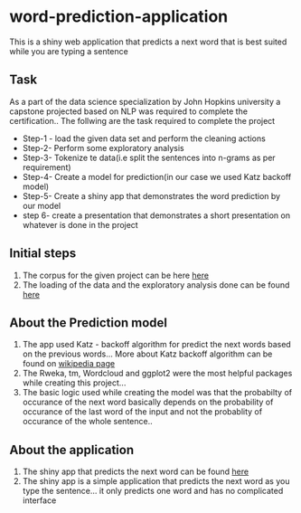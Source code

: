 # word-prediction-application
This is a shiny web application that predicts a next word that is best suited while you are typing a sentence

## Task
As a part of the data science specialization by John Hopkins university a capstone projected based on NLP was required to complete the certification.. The follwing are the task required to complete the project
- Step-1 - load the given data set and perform the cleaning actions 
- Step-2- Perform some exploratory analysis 
- Step-3- Tokenize te data(i.e split the sentences into n-grams as per requirement)
- Step-4- Create a model for prediction(in our case we used Katz backoff model)
- Step-5- Create a shiny app that demonstrates the word prediction by our model
- step 6- create a presentation that demonstrates a short presentation on whatever is done in the project

## Initial steps 
1. The corpus for the given project can be here
[here](https://d396qusza40orc.cloudfront.net/dsscapstone/dataset/Coursera-SwiftKey.zip)
2. The loading of the data and the exploratory analysis done can be found [here](https://rpubs.com/SiD92/690013)

## About the Prediction model
1. The app used Katz - backoff algorithm for predict the next words based on the previous words... More about Katz backoff algorithm can be found on [wikipedia page](https://en.wikipedia.org/wiki/Katz%27s_back-off_model)
2. The Rweka, tm, Wordcloud and ggplot2 were the most helpful packages while creating this project...
3. The basic logic used while creating the model was that the probabilty of occurance of the next word basically depends on the probability of occurance of the last word of the input and not the probablity of occurance of the whole sentence..

## About the application

1. The shiny app that predicts the next word can be found [here](https://sid92.shinyapps.io/word_prediction_app/)
2. The shiny app is a simple application that predicts the next word as you type the sentence... it only predicts one word and has no complicated interface

